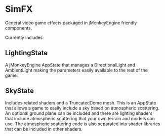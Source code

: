 # SimFX

General video game effects packaged in jMonkeyEngine friendly components.

Currently includes:

## LightingState

A jMonkeyEngine AppState that manages a DirectionalLight and AmbientLight making the parameters easily available to the rest of the game.

## SkyState

Includes related shaders and a TruncatedDome mesh.  This is an AppState that allows a game to easily include a sky based
on atmospheric scattering.  An optional ground plane can be included and there are lighting shaders that include 
atmospheric scattering that your own terrain and models can use.  The atmospheric scattering code is also separated into 
shader libraries that can be included in other shaders.
